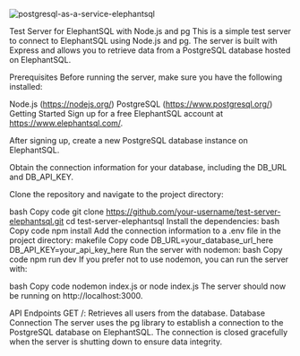

![postgresql-as-a-service-elephantsql](https://github.com/surafel9/test-server-demo/postgresql-as-a-service-elephantsql.png)

Test Server for ElephantSQL with Node.js and pg
This is a simple test server to connect to ElephantSQL using Node.js and pg. The server is built with Express and allows you to retrieve data from a PostgreSQL database hosted on ElephantSQL.

Prerequisites
Before running the server, make sure you have the following installed:

Node.js (https://nodejs.org/)
PostgreSQL (https://www.postgresql.org/)
Getting Started
Sign up for a free ElephantSQL account at https://www.elephantsql.com/.

After signing up, create a new PostgreSQL database instance on ElephantSQL.

Obtain the connection information for your database, including the DB_URL and DB_API_KEY.

Clone the repository and navigate to the project directory:

bash
Copy code
git clone https://github.com/your-username/test-server-elephantsql.git
cd test-server-elephantsql
Install the dependencies:
bash
Copy code
npm install
Add the connection information to a .env file in the project directory:
makefile
Copy code
DB_URL=your_database_url_here
DB_API_KEY=your_api_key_here
Run the server with nodemon:
bash
Copy code
npm run dev
If you prefer not to use nodemon, you can run the server with:

bash
Copy code
nodemon index.js or node index.js
The server should now be running on http://localhost:3000.

API Endpoints
GET /: Retrieves all users from the database.
Database Connection
The server uses the pg library to establish a connection to the PostgreSQL database on ElephantSQL. The connection is closed gracefully when the server is shutting down to ensure data integrity.

